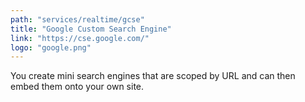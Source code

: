 ```yaml
---
path: "services/realtime/gcse"
title: "Google Custom Search Engine"
link: "https://cse.google.com/"
logo: "google.png"
---
```


You create mini search engines that are scoped by URL and can then embed them onto your own site.
